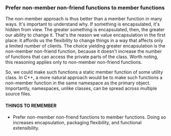 ### Prefer non-member non-friend functions to member functions
The non-member approach is thus better than a member function in many ways. It's important to understand why. If something is encapsulated, it's hidden from view. The greater something is encapsulated, then, the greater our ability to change it. That's the reason we value encapsulation in the first place: it affords us the flexibility to change things in a way that affects only a limited number of clients. The choice yielding greater encapsulation is the non-member non-friend function, because it doesn't increase the number of functions that can access the private parts of the class. Worth noting, this reasoning applies only to non-member non-friend functions. 

So, we could make such functions a static member function of some utility class. In C++, a more natural approach would be to make such functions a non-member function in the same namespace as the primary object. Importantly, namespaces, unlike classes, can be spread across multiple source files.

#### THINGS TO REMEMBER
*  Prefer non-member non-friend functions to member functions. Doing so increases encapsulation, packaging flexibility, and functional extensibility.
